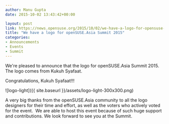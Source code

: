```yaml
---
author: Manu Gupta
date: 2015-10-02 13:43:42+00:00

layout: post
link: https://news.opensuse.org/2015/10/02/we-have-a-logo-for-opensuse-asia-summit-2015/
title: "We have a logo for openSUSE.Asia Summit 2015"
categories:
- Announcements
- Events
- Summit
---
```

We're pleased to announce that the logo for openSUSE.Asia Summit 2015. The logo comes from Kukuh Syafaat.

Congratulations, Kukuh Syafaat!!!


![logo-light]({{ site.baseurl }}/assets/logo-light-300x300.png)


A very big thanks from the openSUSE.Asia community to all the logo designers for their time and effort, as well as the voters who actively voted for the event.  We are able to host this event because of such huge support and contributions. We look forward to see you at the Summit.		
